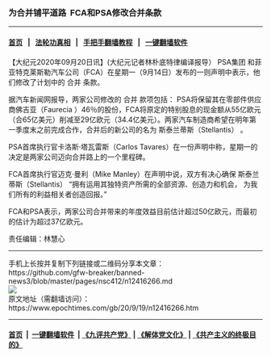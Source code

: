 ### 为合并铺平道路  FCA和PSA修改合并条款 
------------------------

#### [首页](https://github.com/gfw-breaker/banned-news3/blob/master/README.md) &nbsp;&nbsp;|&nbsp;&nbsp; [法轮功真相](https://github.com/begood0513/basic/blob/master/README.md)  &nbsp;&nbsp;|&nbsp;&nbsp; [手把手翻墙教程](https://github.com/gfw-breaker/guides/wiki)  &nbsp;&nbsp;|&nbsp;&nbsp; [一键翻墙软件](https://github.com/gfw-breaker/nogfw/blob/master/README.md)  



<div><p>
 【大纪元2020年09月20日讯】(大纪元记者林朴底特律编译报导）
 <ok href="https://www.epochtimes.com/gb/tag/psa%E9%9B%86%E5%9B%A2.html">
  PSA集团
 </ok>
 和菲亚特克莱斯勒汽车公司（FCA）在星期一（9月14日）发布的一则声明中表示，他们修改了计划中的
 <ok href="https://www.epochtimes.com/gb/tag/%E5%90%88%E5%B9%B6.html">
  合并
 </ok>
 条款。
</p>
<p>
 据汽车新闻网报导，两家公司修改的
 <ok href="https://www.epochtimes.com/gb/tag/%E5%90%88%E5%B9%B6.html">
  合并
 </ok>
 款项包括： PSA将保留其在零部件供应商佛吉亚（Faurecia ）46％的股份，FCA将原定的特别股息的现金额从55亿欧元（合65亿美元）削减至29亿欧元（34.4亿美元）。两家汽车制造商希望在明年第一季度末之前完成合作，合并后的新公司的名为
 <ok href="https://www.epochtimes.com/gb/tag/%E6%96%AF%E6%B3%B0%E5%85%B0%E8%92%82%E6%96%AF%EF%BC%88stellantis%EF%BC%89.html">
  斯泰兰蒂斯（Stellantis）
 </ok>
 。
</p>
<p>
 PSA首席执行官卡洛斯·塔瓦雷斯（Carlos Tavares）在一份声明中称，星期一的决定是两家公司迈向合并路上的一个里程碑。
</p>
<p>
 FCA首席执行官迈克·曼利（Mike Manley）在声明中说，双方有决心确保
 <ok href="https://www.epochtimes.com/gb/tag/%E6%96%AF%E6%B3%B0%E5%85%B0%E8%92%82%E6%96%AF%EF%BC%88stellantis%EF%BC%89.html">
  斯泰兰蒂斯（Stellantis）
 </ok>
 “拥有运用其独特资产所需的全部资源、创造力和机会， 为我们所有的利益相关者创造回报。”
</p>
<p>
 FCA和PSA表示，两家公司合并带来的年度效益目前估计超过50亿欧元，而最初的估计为超过37亿欧元。
</p>
<p>
</p>
<p>
 责任编辑：林慧心
</p>
</div>
<hr/>
手机上长按并复制下列链接或二维码分享本文章：<br/>
https://github.com/gfw-breaker/banned-news3/blob/master/pages/nsc412/n12416266.md <br/>
<a href='https://github.com/gfw-breaker/banned-news3/blob/master/pages/nsc412/n12416266.md'><img src='https://github.com/gfw-breaker/banned-news3/blob/master/pages/nsc412/n12416266.md.png'/></a> <br/>
原文地址（需翻墙访问）：https://www.epochtimes.com/gb/20/9/19/n12416266.htm


------------------------
#### [首页](https://github.com/gfw-breaker/banned-news3/blob/master/README.md) &nbsp;|&nbsp; [一键翻墙软件](https://github.com/gfw-breaker/nogfw/blob/master/README.md) &nbsp;| [《九评共产党》](https://github.com/gfw-breaker/9ping.md/blob/master/README.md#九评之一评共产党是什么) | [《解体党文化》](https://github.com/gfw-breaker/jtdwh.md/blob/master/README.md) | [《共产主义的终极目的》](https://github.com/gfw-breaker/gczydzjmd.md/blob/master/README.md)


<img src='http://gfw-breaker.win/banned-news3/pages/nsc412/n12416266.md' width='0px' height='0px'/>